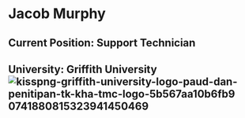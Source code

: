 # Jacob Murphy 

## Current Position: Support Technician 

## University: Griffith University ![kisspng-griffith-university-logo-paud-dan-penitipan-tk-kha-tmc-logo-5b567aa10b6fb9 0741880815323941450469](https://github.com/JM061/JM061/assets/104613020/07d2fb1c-ad16-4380-afd3-ac9094eff235)
